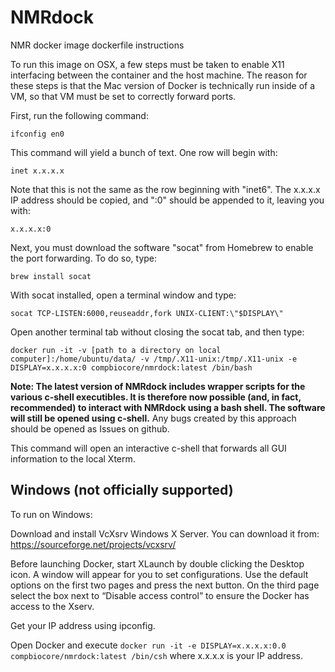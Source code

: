 # NMRdock
NMR docker image dockerfile instructions


To run this image on OSX, a few steps must be taken to enable X11 interfacing between the container and the host machine.  The reason for these steps is that the Mac version of Docker is technically run inside of a VM, so that VM must be set to correctly forward ports.

First, run the following command:

  `ifconfig en0`

This command will yield a bunch of text.  One row will begin with:

  `inet x.x.x.x`  

Note that this is not the same as the row beginning with "inet6".  The x.x.x.x IP address should be copied, and ":0" should be appended to it, leaving you with:

  `x.x.x.x:0`

Next, you must download the software "socat" from Homebrew to enable the port forwarding.  To do so, type:

  `brew install socat`
  
With socat installed, open a terminal window and type:

  `socat TCP-LISTEN:6000,reuseaddr,fork UNIX-CLIENT:\"$DISPLAY\"`
  
Open another terminal tab without closing the socat tab, and then type:

`docker run -it -v [path to a directory on local computer]:/home/ubuntu/data/ -v /tmp/.X11-unix:/tmp/.X11-unix -e DISPLAY=x.x.x.x:0 compbiocore/nmrdock:latest /bin/bash`

**Note: The latest version of NMRdock includes wrapper scripts for the various c-shell executibles.  It is therefore now possible (and, in fact, recommended) to interact with NMRdock using a bash shell.  The software will still be opened using c-shell.**  Any bugs created by this approach should be opened as Issues on github.

This command will open an interactive c-shell that forwards all GUI information to the local Xterm.

## Windows (not officially supported)

To run on Windows:

Download and install VcXsrv Windows X Server. You can download it from: https://sourceforge.net/projects/vcxsrv/

Before launching Docker, start XLaunch by double clicking the Desktop icon. A window will appear for you to set configurations. Use the default options on the first two pages and press the next button. On the third page select the box next to “Disable access control” to ensure the Docker has access to the Xserv.

Get your IP address using ipconfig.

Open Docker and execute `docker run -it -e DISPLAY=x.x.x.x:0.0 compbiocore/nmrdock:latest /bin/csh` where x.x.x.x is your IP address.
